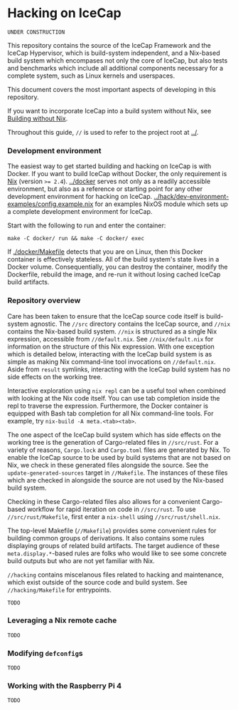 # Hacking on IceCap

```
UNDER CONSTRUCTION
```

This repository contains the source of the IceCap Framework and the IceCap
Hypervisor, which is build-system independent, and a Nix-based build system
which encompases not only the core of IceCap, but also tests and benchmarks
which include all additional components necessary for a complete system, such as
Linux kernels and userspaces.

This document covers the most important aspects of developing in this
repository.

If you want to incorporate IceCap into a build system without Nix, see [Building
without Nix](./building-without-nix.md).

Throughout this guide, `//` is used to refer to the project root at [../](../).

### Development environment

The easiest way to get started building and hacking on IceCap is with Docker.
If you want to build IceCap without Docker, the only requirement is
[Nix](https://nixos.org/manual/nix/stable/) (version `>= 2.4`).
[../docker](../docker) serves not only as a readily accessible environment, but
also as a reference or starting point for any other development environment for
hacking on IceCap.  [../hack/dev-environment-examples/config.example.nix](../hack/dev-environment-examples/config.example.nix) for
an examples NixOS module which sets up a complete development environment for
IceCap.

Start with the following to run and enter the container:

```
make -C docker/ run && make -C docker/ exec
```

If [./docker/Makefile](./docker/Makefile) detects that you are on Linux, then
this Docker container is effectively stateless.  All of the build system's state
lives in a Docker volume.  Consequentially, you can destroy the container,
modify the Dockerfile, rebuild the image, and re-run it without losing cached
IceCap build artifacts.

### Repository overview

Care has been taken to ensure that the IceCap source code itself is build-system
agnostic. The `//src` directory contains the IceCap source, and `//nix` contains
the Nix-based build system. `//nix` is structured as a single Nix expression,
accessible from `//default.nix`. See `//nix/default.nix` for information on the
structure of this Nix expression.  With one exception which is detailed below,
interacting with the IceCap build system is as simple as making Nix command-line
tool invocations on `//default.nix`.  Aside from `result` symlinks, interacting
with the IceCap build system has no side effects on the working tree.

Interactive exploration using `nix repl` can be a useful tool when combined with
looking at the Nix code itself. You can use tab completion inside the repl to
traverse the expression. Furthermore, the Docker container is equipped with Bash
tab completion for all Nix command-line tools. For example, try `nix-build -A
meta.<tab><tab>`.

The one aspect of the IceCap build system which has side effects on the working
tree is the generation of Cargo-related files in `//src/rust`. For a variety of
reasons, `Cargo.lock` and `Cargo.toml` files are generated by Nix. To enable the
IceCap source to be used by build systems that are not based on Nix, we check in
these generated files alongside the source. See the `update-generated-sources`
target in `//Makefile`. The instances of these files which are checked in
alongside the source are not used by the Nix-based build system.

Checking in these Cargo-related files also allows for a convenient Cargo-based
workflow for rapid iteration on code in `//src/rust`. To use
`//src/rust/Makefile`, first enter a `nix-shell` using `//src/rust/shell.nix`.

The top-level Makefile (`//Makefile`) provides some convenient rules for
building common groups of derivations. It also contains some rules displaying
groups of related build artifacts. The target audience of these
`meta.display.*`-based rules are folks who would like to see some concrete build
outputs but who are not yet familiar with Nix.

`//hacking` contains miscelanous files related to hacking and maintenance, which
exist outside of the source code and build system. See `//hacking/Makefile` for
entrypoints.

```
TODO
```

### Leveraging a Nix remote cache

```
TODO
```

### Modifying `defconfig`s

```
TODO
```

### Working with the Raspberry Pi 4

```
TODO
```

<!--

TODO
- gdb
- git-icecap-keep

-->
